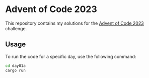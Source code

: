 # Advent of Code 2023

This repository contains my solutions for the [Advent of Code 2023](https://adventofcode.com/2023) challenge.

## Usage

To run the code for a specific day, use the following command:

```bash
cd day01a
cargo run
```
